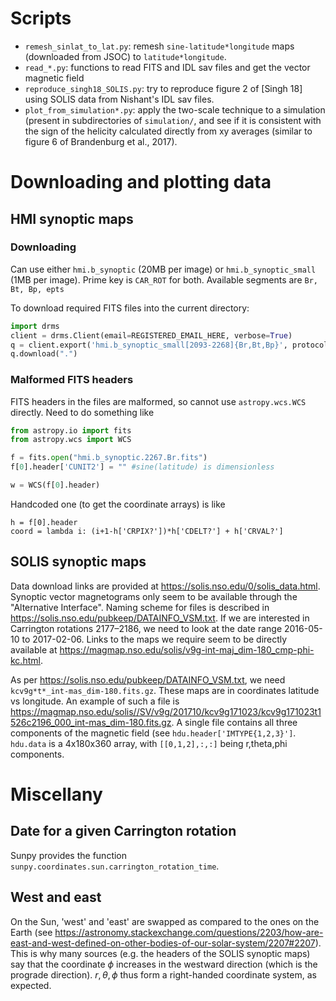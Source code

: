 # Scripts
* `remesh_sinlat_to_lat.py`: remesh `sine-latitude*longitude` maps (downloaded from JSOC) to `latitude*longitude`.
* `read_*.py`: functions to read FITS and IDL sav files and get the vector magnetic field
* `reproduce_singh18_SOLIS.py`: try to reproduce figure 2 of [Singh 18] using SOLIS data from Nishant's IDL sav files.
* `plot_from_simulation*.py`: apply the two-scale technique to a simulation (present in subdirectories of `simulation/`, and see if it is consistent with the sign of the helicity calculated directly from xy averages (similar to figure 6 of Brandenburg et al., 2017).

# Downloading and plotting data

## HMI synoptic maps
### Downloading
Can use either `hmi.b_synoptic` (20MB per image) or `hmi.b_synoptic_small` (1MB per image).
Prime key is `CAR_ROT` for both.
Available segments are `Br, Bt, Bp, epts`

To download required FITS files into the current directory:
```python
import drms
client = drms.Client(email=REGISTERED_EMAIL_HERE, verbose=True)
q = client.export('hmi.b_synoptic_small[2093-2268]{Br,Bt,Bp}', protocol='fits')
q.download(".")
```

### Malformed FITS headers
FITS headers in the files are malformed, so cannot use `astropy.wcs.WCS` directly.
Need to do something like
```python
from astropy.io import fits
from astropy.wcs import WCS

f = fits.open("hmi.b_synoptic.2267.Br.fits")
f[0].header['CUNIT2'] = "" #sine(latitude) is dimensionless

w = WCS(f[0].header)
```

Handcoded one (to get the coordinate arrays) is like
```pseudocode
h = f[0].header
coord = lambda i: (i+1-h['CRPIX?'])*h['CDELT?'] + h['CRVAL?']
```

## SOLIS synoptic maps
Data download links are provided at <https://solis.nso.edu/0/solis_data.html>. Synoptic vector magnetograms only seem to be available through the "Alternative Interface".
Naming scheme for files is described in <https://solis.nso.edu/pubkeep/DATAINFO_VSM.txt>.
If we are interested in Carrington rotations 2177–2186, we need to look at the date range 2016-05-10 to 2017-02-06.
Links to the maps we require seem to be directly available at <https://magmap.nso.edu/solis/v9g-int-maj_dim-180_cmp-phi-kc.html>.

As per <https://solis.nso.edu/pubkeep/DATAINFO_VSM.txt>, we need `kcv9g*t*_int-mas_dim-180.fits.gz`.
These maps are in coordinates latitude vs longitude.
An example of such a file is <https://magmap.nso.edu/solis//SV/v9g/201710/kcv9g171023/kcv9g171023t1526c2196_000_int-mas_dim-180.fits.gz>.
A single file contains all three components of the magnetic field (see `hdu.header['IMTYPE{1,2,3}']`.
`hdu.data` is a 4x180x360 array, with `[[0,1,2],:,:]` being r,theta,phi components.

# Miscellany
## Date for a given Carrington rotation
Sunpy provides the function `sunpy.coordinates.sun.carrington_rotation_time`.

## West and east
On the Sun, 'west' and 'east' are swapped as compared to the ones on the Earth (see <https://astronomy.stackexchange.com/questions/2203/how-are-east-and-west-defined-on-other-bodies-of-our-solar-system/2207#2207>).
This is why many sources (e.g. the headers of the SOLIS synoptic maps) say that the coordinate $\phi$ increases in the westward direction (which is the prograde direction).
$r, \theta, \phi$ thus form a right-handed coordinate system, as expected.
